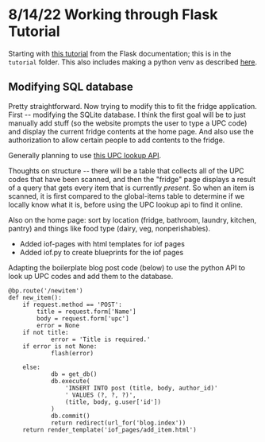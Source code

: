 #  8/14/22 Working through Flask Tutorial

Starting with [this tutorial](https://flask.palletsprojects.com/en/2.2.x/tutorial/) from the Flask documentation; this is in the `tutorial` folder. This also includes making a python venv as described [here](https://flask.palletsprojects.com/en/2.2.x/installation/). 


## Modifying SQL database 

Pretty straightforward. Now trying to modify this to fit the fridge application. First -- modifying the SQLite database. I think the first goal will be to just manually add stuff (so the website prompts the user to type a UPC code) and display the current fridge contents at the home page. And also use the authorization to allow certain people to add contents to the fridge.

Generally planning to use [this UPC lookup API](https://www.ean-search.org/ean-database-api.html). 


Thoughts on structure -- there will be a table that collects all of the UPC codes that have been scanned, and then the "fridge" page displays a result of a query that gets every item that is currently *present*. So when an item is scanned, it is first compared to the global-items table to determine if we locally know what it is, before using the UPC lookup api to find it online. 

Also on the home page: sort by location (fridge, bathroom, laundry, kitchen, pantry) and things like food type (dairy, veg, nonperishables).



- Added iof-pages with html templates for iof pages
- Added iof.py to create blueprints for the iof pages


Adapting the boilerplate blog post code (below) to use the python API to look up UPC codes and add them to the database.

    @bp.route('/newitem')
    def new_item():
        if request.method == 'POST':
            title = request.form['Name']
            body = request.form['upc']
            error = None
        if not title:
                error = 'Title is required.'
        if error is not None:
                flash(error)

        else:
                db = get_db()
                db.execute(
                    'INSERT INTO post (title, body, author_id)'
                    ' VALUES (?, ?, ?)',
                    (title, body, g.user['id'])
                )
                db.commit()
                return redirect(url_for('blog.index'))        
        return render_template('iof_pages/add_item.html')

